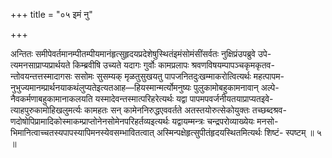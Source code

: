 +++
title = "०५ इमं नु"

+++

अन्तितः समीपेवर्तमानम्पीतम्पीयमानंहृत्सुहृदयप्रदेशेषुस्थितंइमंसोमंसींसर्वतः नुक्षिप्रंउपब्रुवे उपे- त्यमनसाप्राप्यप्रार्थयते किम्ब्रवीषि उच्यते यदागः गुर्वोः कामप्रलापः श्रवणविषयम्पापञ्चकृमकृतव- न्तोवयन्तत्तस्मादागसः ससोमः सुसम्यक् मृळतुसुखयतु पापजनितदुःखम्माकरोत्वित्यर्थः महत्पापम- नुभुज्यमानम्प्रार्थनयाकथंलुप्यतेइत्यतआह—हियस्मान्मर्त्योमनुष्यः पुलुकामोबहुकामनावान् अल्पे- नैवकर्मणाबहुकामानाकलयति यस्मादेवन्तस्मात्परिहरेत्यर्थः यद्वा पापमपवर्जनीयतयाप्राप्यतइवे- त्याहपुरुकामोहिखलुमर्त्यः कामहतः सन् कामेननिरुद्धएववर्तते अतस्तयोरुत्सेकोयुक्तः तच्छब्दश्रव- णदोषोपिप्रामादिकोस्माकम्प्राप्तोनेनसोमेनपरिहर्तव्यइत्यर्थः यद्वायम्मन्त्रः चन्द्रपरोव्याख्येयः मनसो- भिमानित्वाच्चतस्यपापस्यापिमनस्येवसम्भावितत्वात् अस्मिन्पक्षेहृत्सुपीतंहृदयस्थितमित्यर्थः शिष्टं- स्पष्टम् ॥ ५ ॥